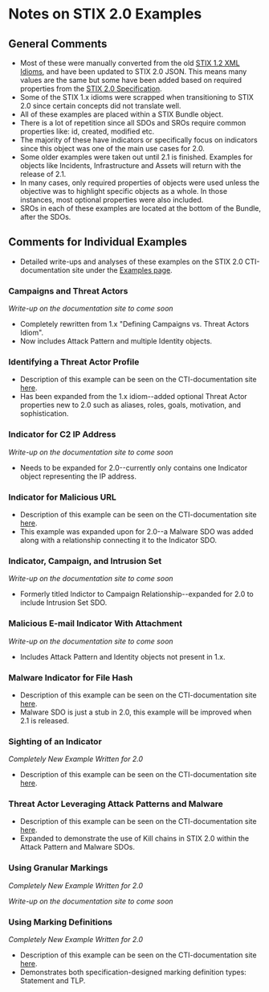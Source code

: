 # Notes on STIX 2.0 Examples

## General Comments
* Most of these were manually converted from the old [STIX 1.2 XML Idioms](http://stixproject.github.io/documentation/idioms/), and have been updated to STIX 2.0 JSON. This means many values are the same but some have been added based on required properties from the [STIX 2.0 Specification](https://docs.google.com/document/d/1yvqWaPPnPW-2NiVCLqzRszcx91ffMowfT5MmE9Nsy_w/edit#heading=h.8bbhgdisbmt).
* Some of the STIX 1.x idioms were scrapped when transitioning to STIX 2.0 since certain concepts did not translate well.
* All of these examples are placed within a STIX Bundle object.  
* There is a lot of repetition since all SDOs and SROs require common properties like: id, created, modified etc.
* The majority of these have indicators or specifically focus on indicators since this object was one of the main use cases for 2.0.
* Some older examples were taken out until 2.1 is finished. Examples for objects like Incidents, Infrastructure and Assets will return with the release of 2.1.
* In many cases, only required properties of objects were used unless the objective was to highlight specific objects as a whole. In those instances, most optional properties were also included.
* SROs in each of these examples are located at the bottom of the Bundle, after the SDOs.


## Comments for Individual Examples
* Detailed write-ups and analyses of these examples on the STIX 2.0 CTI-documentation site under the [Examples page](https://oasis-open.github.io/cti-documentation/stix/examples.html).

### Campaigns and Threat Actors
*Write-up on the documentation site to come soon*
* Completely rewritten from 1.x "Defining Campaigns vs. Threat Actors Idiom".
* Now includes Attack Pattern and multiple Identity objects.

### Identifying a Threat Actor Profile
* Description of this example can be seen on the CTI-documentation site [here](https://oasis-open.github.io/cti-documentation/examples/identifying-a-threat-actor-profile).
* Has been expanded from the 1.x idiom--added optional Threat Actor properties new to 2.0 such as aliases, roles, goals, motivation, and sophistication.

### Indicator for C2 IP Address
*Write-up on the documentation site to come soon*
* Needs to be expanded for 2.0--currently only contains one Indicator object representing the IP address.

### Indicator for Malicious URL
* Description of this example can be seen on the CTI-documentation site [here](https://oasis-open.github.io/cti-documentation/examples/indicator-for-malicious-url).
* This example was expanded upon for 2.0--a Malware SDO was added along with a relationship connecting it to the Indicator SDO.

### Indicator, Campaign, and Intrusion Set
*Write-up on the documentation site to come soon*
* Formerly titled Indictor to Campaign Relationship--expanded for 2.0 to include Intrusion Set SDO.

### Malicious E-mail Indicator With Attachment
*Write-up on the documentation site to come soon*
* Includes Attack Pattern and Identity objects not present in 1.x.

### Malware Indicator for File Hash
* Description of this example can be seen on the CTI-documentation site [here](https://oasis-open.github.io/cti-documentation/examples/malware-indicator-for-file-hash).
* Malware SDO is just a stub in 2.0, this example will be improved when 2.1 is released.

### Sighting of an Indicator
*Completely New Example Written for 2.0*
* Description of this example can be seen on the CTI-documentation site [here](https://oasis-open.github.io/cti-documentation/examples/sighting-of-an-indicator).

### Threat Actor Leveraging Attack Patterns and Malware
* Description of this example can be seen on the CTI-documentation site [here](https://oasis-open.github.io/cti-documentation/examples/threat-actor-leveraging-attack-patterns-and-malware).
* Expanded to demonstrate the use of Kill chains in STIX 2.0 within the Attack Pattern and Malware SDOs.

### Using Granular Markings
*Completely New Example Written for 2.0*

*Write-up on the documentation site to come soon*

### Using Marking Definitions
*Completely New Example Written for 2.0*
* Description of this example can be seen on the CTI-documentation site [here](https://oasis-open.github.io/cti-documentation/examples/using-marking-definitions).
* Demonstrates both specification-designed marking definition types: Statement and TLP.
